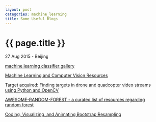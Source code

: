 ```yaml
---
layout: post
categories: machine_learning
title: Some Useful Blogs
---
```


{{ page.title }}
================

<p class="meta">27 Aug 2015 - Beijing</p>

[machine learning classifier gallery](http://home.comcast.net/~tom.fawcett/public_html/ML-gallery/pages/)

[Machine Learning and Computer Vision Resources](http://zhengrui.github.io/zerryland/ML-CV-Resource.html)

[Target acquired: Finding targets in drone and quadcopter video streams using Python and OpenCV](http://www.pyimagesearch.com/2015/05/04/target-acquired-finding-targets-in-drone-and-quadcopter-video-streams-using-python-and-opencv/)

[AWESOME-RANDOM-FOREST - a curated list of resources regarding random forest](http://jiwonkim.org/awesome-random-forest/)

[Coding, Visualizing, and Animating Bootstrap Resampling](http://minimaxir.com/2015/09/bootstrap-resample/)
